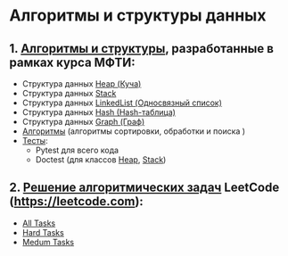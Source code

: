# Алгоритмы и структуры данных

## 1. [Алгоритмы и структуры](mipt_lections/mipt_lections/), разработанные в рамках курса МФТИ:
- Структура данных [Heap (Куча)](mipt_lections/mipt_lections/heap)
- Структура данных [Stack](mipt_lections/mipt_lections/stack)
- Структура данных [LinkedList (Односвязный список)](mipt_lections/mipt_lections/hash/linkedlist.py)
- Структура данных [Hash (Hash-таблица)](mipt_lections/mipt_lections/hash/hash.py)
- Структура данных [Graph (Граф)](mipt_lections/mipt_lections/graph/graph.py)
- [Алгоритмы](mipt_lections/mipt_lections/) (алгоритмы сортировки, обработки и поиска ) 
- [Тесты](mipt_lections/tests):
    - Pytest для всего кода
    - Doctest (для классов [Heap](mipt_lections/mipt_lections/heap), [Stack](mipt_lections/mipt_lections/stack))

## 2. [Решение алгоритмических задач](leet_code) LeetCode (https://leetcode.com):
- [All Tasks](leet_code/)
- [Hard Tasks](leet_code/hard_tasks)
- [Medum Tasks](leet_code/medium_tasks) 
